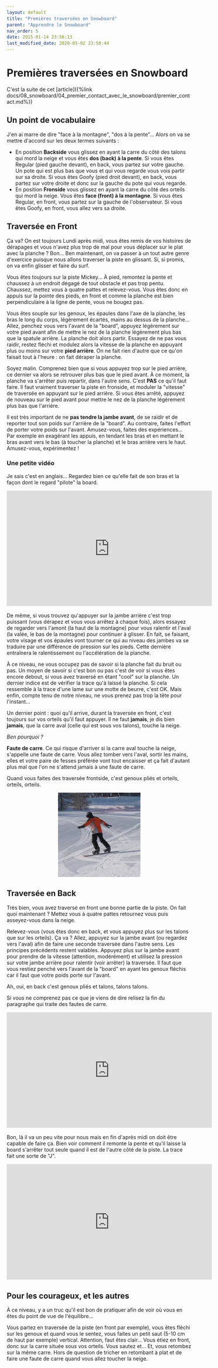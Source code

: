 ```yaml
---
layout: default
title: "Premières traversées en Snowboard"
parent: "Apprendre le Snowboard"
nav_order: 5
date: 2015-01-14 23:56:13
last_modified_date: 2020-05-02 23:50:44
---
```



# Premières traversées en Snowboard

C'est la suite de cet [article]({%link docs/08_snowboard/04_premier_contact_avec_le_snowboard/premier_contact.md%})

## Un point de vocabulaire

J'en ai marre de dire "face à la montagne", "dos à la pente"... Alors on va se mettre d'accord sur les deux termes suivants :

* En position **Backside** vous glissez en ayant la carre du côté des talons qui mord la neige et vous êtes **dos (back) à la pente**. Si vous êtes Regular (pied gauche devant), en back, vous partez sur votre gauche. Un pote qui est plus bas que vous et qui vous regarde vous vois partir sur sa droite. 
Si vous êtes Goofy (pied droit devant), en back, vous partez sur votre droite et donc sur la gauche du pote qui vous regarde.
* En position **Fronside** vous glissez en ayant la carre du côté des orteils qui mord la neige. Vous êtes **face (front) à la montagne**. Si vous êtes Regular, en front, vous partez sur la gauche de l'observateur. Si vous êtes Goofy, en front, vous allez vers sa droite.

## Traversée en Front

Ça va? On est toujours Lundi après midi, vous êtes remis de vos histoires de dérapages et vous n'avez plus trop de mal pour vous déplacer sur le plat avec la planche ? Bon... Ben maintenant, on va passer à un tout autre genre d'exercice puisque nous allons traverser la piste en glissant. Si, si promis, on va enfin glisser et faire du surf.

Vous êtes toujours sur la piste Mickey... À pied, remontez la pente et chaussez à un endroit dégagé de tout obstacle et pas trop pentu. Chaussez, mettez vous à quatre pattes et relevez-vous. Vous êtes donc en appuis sur la pointe des pieds, en front et comme la planche est bien perpendiculaire à la ligne de pente, vous ne bougez pas.

Vous êtes souple sur les genoux, les épaules dans l'axe de la planche, les bras le long du corps, légèrement écartés, mains au dessus de la planche... Allez, penchez vous vers l'avant de la "board", appuyez légèrement sur votre pied avant afin de mettre le nez de la planche légèrement plus bas que la spatule arrière. La planche doit alors partir. Essayez de ne pas vous raidir, restez fléchi et modulez alors la vitesse de la planche en appuyant plus ou moins sur votre **pied arrière**. On ne fait rien d'autre que ce qu'on faisait tout à l'heure : on fait déraper la planche.

Soyez malin. Comprenez bien que si vous appuyez trop sur le pied arrière, ce dernier va alors se retrouver plus bas que le pied avant. À ce moment, la planche va s'arrêter puis repartir, dans l'autre sens. C'est **PAS** ce qu'il faut faire. Il faut vraiment traverser la piste en fronside, et moduler la "vitesse" de traversée en appuyant sur le pied arrière. Si vous êtes arrêté, appuyez de nouveau sur le pied avant pour mettre le nez de la planche légèrement plus bas que l'arrière. 

Il est très important de ne **pas tendre la jambe avant**, de se raidir et de reporter tout son poids sur l'arrière de la "board". Au contraire, faites l'effort de porter votre poids sur l'avant. Amusez-vous, faites des expériences... Par exemple en exagérant les appuis, en tendant les bras et en mettant le bras avant vers le bas (à toucher la planche) et le bras arrière vers le haut. Amusez-vous, expérimentez !

### Une petite vidéo

Je sais c'est en anglais... Regardez bien ce qu'elle fait de son bras et la façon dont le regard "pilote" la board.


<iframe width="560" height="315" src="https://www.youtube.com/embed/5HA8DkBlmXE?si=OgAn_npRYt0UVwSz" title="YouTube video player" frameborder="0" allow="accelerometer; autoplay; clipboard-write; encrypted-media; gyroscope; picture-in-picture; web-share" referrerpolicy="strict-origin-when-cross-origin" allowfullscreen></iframe>

De même, si vous trouvez qu'appuyer sur la jambe arrière c'est trop puissant (vous dérapez et vous vous arrêtez à chaque fois), alors essayez de regarder vers l'amont (la haut de la montagne) pour vous ralentir et l'aval (la valée, le bas de la montagne) pour continuer à glisser. En fait, se faisant, votre visage et vos épaules vont tourner ce qui au niveau des jambes va se traduire par une différence de pression sur les pieds. Cette dernière entraînera le ralentissement ou l'accélération de la planche.

À ce niveau, ne vous occupez pas de savoir si la planche fait du bruit ou pas. Un moyen de savoir si c'est bon ou pas c'est de voir si vous êtes encore debout, si vous avez traversé en étant "cool" sur la planche. Un dernier indice est de vérifier la trace qu'à laissé la planche. Si cela ressemble à la trace d'une lame sur une motte de beurre, c'est OK. Mais enfin, compte tenu de notre niveau, ne vous prenez pas trop la tête pour l'instant...

Un dernier point : quoi qu'il arrive, durant la traversée en front, c'est toujours sur vos orteils qu'il faut appuyer. Il ne faut **jamais**, je dis bien **jamais**, que la carre aval (celle qui est sous vos talons), touche la neige.

*Ben pourquoi ?*

**Faute de carre**. Ce qui risque d'arriver si la carre aval touche la neige, s'appelle une faute de carre. Vous allez tomber vers l'aval, sortir les mains, elles et votre paire de fesses préférée vont tout encaisser et ça fait d'autant plus mal que l'on ne s'attend jamais à une faute de carre. 

Quand vous faites des traversée frontside, c'est genoux pliés et orteils, orteils, orteils.

<div align="center">
<img src="./assets/traversee.webp" alt="" loading="lazy"/>
</div>

## Traversée en Back

Très bien, vous avez traversé en front une bonne partie de la piste. On fait quoi maintenant ? Mettez vous à quatre pattes retournez vous puis asseyez-vous dans la neige.

Relevez-vous (vous êtes donc en back, et vous appuyez plus sur les talons que sur les orteils). Ça va ? Allez, appuyez sur la jambe avant (ou regardez vers l'aval) afin de faire une seconde traversée dans l'autre sens. Les principes précédents restent valables. Appuyez plus sur la jambe avant pour prendre de la vitesse (attention, modérément) et utilisez la pression sur votre jambe arrière pour ralentir (voir arrêter) la traversée. Il faut que vous restiez penché vers l'avant de la "board" en ayant les genoux fléchis car il faut que votre poids porte sur l'avant.

Ah, oui, en back c'est genoux pliés et talons, talons talons. 

Si vous ne comprenez pas ce que je viens de dire relisez la fin du paragraphe qui traite des fautes de carre.


<iframe width="560" height="315" src="https://www.youtube.com/embed/az2IcAOWCv0?si=S7oOcmJhrOpI6OmI&amp;start=38" title="YouTube video player" frameborder="0" allow="accelerometer; autoplay; clipboard-write; encrypted-media; gyroscope; picture-in-picture; web-share" referrerpolicy="strict-origin-when-cross-origin" allowfullscreen></iframe>

Bon, là il va un peu vite pour nous mais en fin d'après midi on doit être capable de faire ça. Bien voir comment il remonte la pente et qu'il laisse la board s'arrêter tout seule quand il est de l'autre côté de la piste. La trace fait une sorte de "J". 

<iframe width="560" height="315" src="https://www.youtube.com/embed/XNVgqDgRneA?si=SVEG-UI1dHuRl1YH&amp;start=23" title="YouTube video player" frameborder="0" allow="accelerometer; autoplay; clipboard-write; encrypted-media; gyroscope; picture-in-picture; web-share" referrerpolicy="strict-origin-when-cross-origin" allowfullscreen></iframe>




## Pour les courageux, et les autres

À ce niveau, y a un truc qu'il est bon de pratiquer afin de voir où vous en êtes du point de vue de l'équilibre... 

Vous partez en traversée de la piste (en front par exemple), vous êtes fléchi sur les genoux et quand vous le sentez, vous faites un petit saut (5-10 cm de haut par exemple) vertical. Attention, faut êtes clair... Vous étiez en front, donc sur la carre située sous vos orteils. Vous sautez et... Et, vous retombez sur la même carre. Hors de question de tricher en retombant à plat et de faire une faute de carre quand vous allez toucher la neige.

